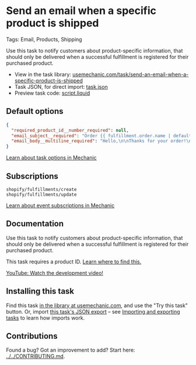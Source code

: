# Send an email when a specific product is shipped

Tags: Email, Products, Shipping

Use this task to notify customers about product-specific information, that should only be delivered when a successful fulfillment is registered for their purchased product.

* View in the task library: [usemechanic.com/task/send-an-email-when-a-specific-product-is-shipped](https://usemechanic.com/task/send-an-email-when-a-specific-product-is-shipped)
* Task JSON, for direct import: [task.json](../../tasks/send-an-email-when-a-specific-product-is-shipped.json)
* Preview task code: [script.liquid](./script.liquid)

## Default options

```json
{
  "required_product_id__number_required": null,
  "email_subject__required": "Order {{ fulfillment.order.name | default: \"#1234\" }}: Your product has been shipped!",
  "email_body__multiline_required": "Hello,\n\nThanks for your order!\n\nCheers,\n{{ shop.name }}"
}
```

[Learn about task options in Mechanic](https://docs.usemechanic.com/article/471-task-options)

## Subscriptions

```liquid
shopify/fulfillments/create
shopify/fulfillments/update
```

[Learn about event subscriptions in Mechanic](https://docs.usemechanic.com/article/408-subscriptions)

## Documentation

Use this task to notify customers about product-specific information, that should only be delivered when a successful fulfillment is registered for their purchased product.

This task requires a product ID. [Learn where to find this.](https://help.usemechanic.com/en/articles/2946120-how-do-i-find-an-id-for-a-product-collection-order-or-something-else)

[YouTube: Watch the development video!](https://youtu.be/5atvVttJnbY)

## Installing this task

Find this task [in the library at usemechanic.com](https://usemechanic.com/task/send-an-email-when-a-specific-product-is-shipped), and use the "Try this task" button. Or, import [this task's JSON export](../../tasks/send-an-email-when-a-specific-product-is-shipped.json) – see [Importing and exporting tasks](https://docs.usemechanic.com/article/505-importing-and-exporting-tasks) to learn how imports work.

## Contributions

Found a bug? Got an improvement to add? Start here: [../../CONTRIBUTING.md](../../CONTRIBUTING.md).
